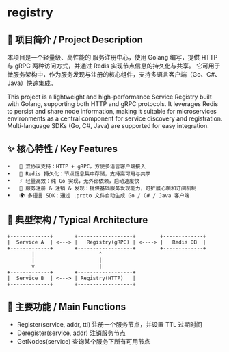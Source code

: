 # registry

## 📌 项目简介 / Project Description

本项目是一个轻量级、高性能的 服务注册中心，使用 Golang 编写，提供 HTTP 与 gRPC 两种访问方式，并通过 Redis 实现节点信息的持久化与共享。
它可用于微服务架构中，作为服务发现与注册的核心组件，支持多语言客户端（Go、C#、Java）快速集成。

This project is a lightweight and high-performance Service Registry built with Golang, supporting both HTTP and gRPC protocols. It leverages Redis to persist and share node information, making it suitable for microservices environments as a central component for service discovery and registration. Multi-language SDKs (Go, C#, Java) are supported for easy integration.

## ✨ 核心特性 / Key Features
	•	🚀 双协议支持：HTTP + gRPC，方便多语言客户端接入
	•	🧠 Redis 持久化：节点信息集中存储，支持高可用与共享
	•	⚡ 轻量高效：纯 Go 实现，无外部依赖，启动速度快
	•	🧭 服务注册 & 注销 & 发现：提供基础服务发现能力，可扩展心跳和订阅机制
	•	🌍 多语言 SDK：通过 .proto 文件自动生成 Go / C# / Java 客户端

## 🧱 典型架构 / Typical Architecture
```
+-------------+       +------------------+        +-------------+
|  Service A  | <---> |   Registry(gRPC) | <----> |   Redis DB  |
+-------------+       +------------------+        +-------------+
        |                     ^
        |                     |
        v                     |
+-------------+       +------------------+
|  Service B  | <---> | Registry(HTTP)   |
+-------------+       +------------------+
```

## 🧪 主要功能 / Main Functions

-	Register(service, addr, ttl)
注册一个服务节点，并设置 TTL 过期时间
-	Deregister(service, addr)
注销服务节点
-	GetNodes(service)
查询某个服务下所有可用节点
